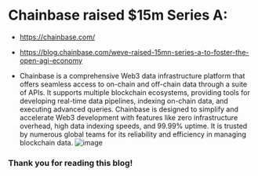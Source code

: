 # Chainbase raised $15m Series A:
- https://chainbase.com/
- https://blog.chainbase.com/weve-raised-15mn-series-a-to-foster-the-open-agi-economy

- Chainbase is a comprehensive Web3 data infrastructure platform that offers seamless access to on-chain and off-chain data through a suite of APIs. It supports multiple blockchain ecosystems, providing tools for developing real-time data pipelines, indexing on-chain data, and executing advanced queries. Chainbase is designed to simplify and accelerate Web3 development with features like zero infrastructure overhead, high data indexing speeds, and 99.99% uptime. It is trusted by numerous global teams for its reliability and efficiency in managing blockchain data.
![image](https://github.com/user-attachments/assets/df45fc23-1359-443b-8802-a33aaf40d9e3)

### Thank you for reading this blog!
